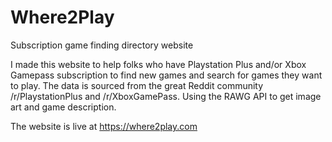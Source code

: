 # Where2Play
 Subscription game finding directory website

I made this website to help folks who have Playstation Plus and/or Xbox Gamepass subscription to find new games and search for games they want to play. The data is sourced from the great Reddit community /r/PlaystationPlus and /r/XboxGamePass. Using the RAWG API to get image art and game description. 

The website is live at https://where2play.com 
